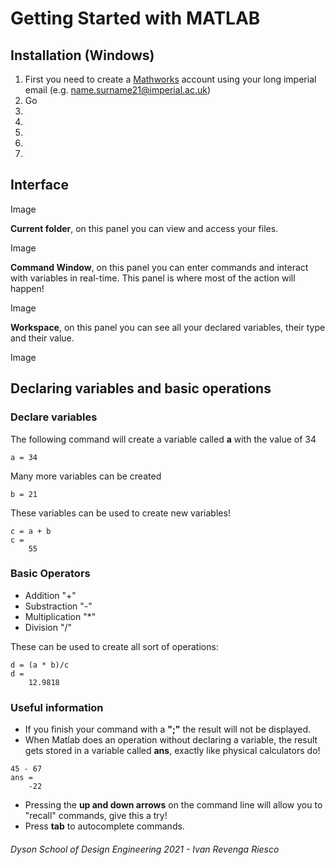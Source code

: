 # Getting Started with MATLAB
## Installation (Windows)
1. First you need to create a [Mathworks](https://uk.mathworks.com/login) account using your long imperial email (e.g. name.surname21@imperial.ac.uk)
1. Go
1.  
1.
1.
1.
1.
## Interface
Image

**Current folder**, on this panel you can view and access your files.

Image

**Command Window**, on this panel you can enter commands and interact with variables in real-time. This panel is where most of the action will happen!

Image

**Workspace**, on this panel you can see all your declared variables, their type and their value.

Image

## Declaring variables and basic operations
### Declare variables
The following command will create a variable called **a** with the value of 34
```matlab:Code
a = 34
```
Many more variables can be created
```matalb:Code
b = 21
```
These variables can be used to create new variables!
```matlab:Code
c = a + b
c =
    55
```
### Basic Operators
- Addition "+"
- Substraction "-"
- Multiplication "*"
- Division "/"

These can be used to create all sort of operations:
```matlab:Code
d = (a * b)/c
d = 
    12.9818
```

### Useful information
- If you finish your command with a **";"** the result will not be displayed.
- When Matlab does an operation without declaring a variable, the result gets stored in a variable called **ans**, exactly like physical calculators do!

```matlab:Code
45 - 67
ans = 
    -22
```

- Pressing the **up and down arrows** on the command line will allow you to "recall" commands, give this a try!
- Press **tab** to autocomplete commands.
 


###### Dyson School of Design Engineering 2021 - Ivan Revenga Riesco